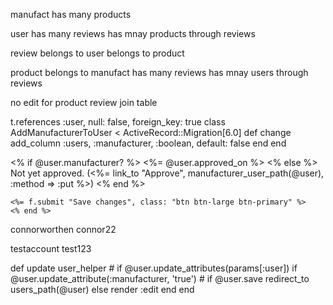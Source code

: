 manufact
has many products

user
has many reviews
has mnay products through reviews

review
belongs to user
belongs to product

product
belongs to manufact
has many reviews
has mnay users through reviews

no edit for product
review join table

t.references :user, null: false, foreign_key: true
class AddManufacturerToUser < ActiveRecord::Migration[6.0]
def change
add_column :users, :manufacturer, :boolean, default: false
end
end

<% if @user.manufacturer? %>
<%= @user.approved_on %>
<% else %>
Not yet approved. (<%= link_to "Approve", manufacturer_user_path(@user), :method => :put %>)
<% end %>

    <%= f.submit "Save changes", class: "btn btn-large btn-primary" %>
    <% end %>

connorworthen
connor22

testaccount
test123

def update
user_helper # if @user.update_attributes(params[:user])
if @user.update_attribute(:manufacturer, 'true') # if @user.save
redirect_to users_path(@user)
else
render :edit
end
end
